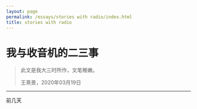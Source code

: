 ```yaml
---
layout: page
permalink: /essays/stories with radio/index.html
title: stories with radio
---
```


# 我与收音机的二三事

> 此文是我大三时所作，文笔稚嫩。
> 
> 王熹景，2020年03月19日

---

前几天

